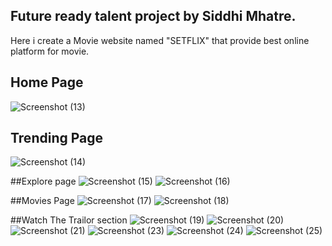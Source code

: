 ## Future ready talent project by Siddhi Mhatre.
Here i create a Movie website named "SETFLIX" that provide best online platform for movie.

## Home Page
![Screenshot (13)](https://user-images.githubusercontent.com/107294626/178961942-ca8c9028-ab6e-41b2-94f4-5ddc24cfa5ac.png)

## Trending Page
![Screenshot (14)](https://user-images.githubusercontent.com/107294626/178962212-eb18ea73-7562-4791-a1e5-a9b60c8a7615.png)

##Explore page
![Screenshot (15)](https://user-images.githubusercontent.com/107294626/178962579-4213b175-ca6c-47e4-8de6-de58c8b8b7db.png)
![Screenshot (16)](https://user-images.githubusercontent.com/107294626/178962531-bf55c424-1442-4554-a8f9-0b2547b6952f.png)

##Movies Page
![Screenshot (17)](https://user-images.githubusercontent.com/107294626/178962682-8f79ee02-e223-4214-83f3-f308ac5b0ba0.png)
![Screenshot (18)](https://user-images.githubusercontent.com/107294626/178962725-bf163529-ee9f-4f14-90c3-551547be95b8.png)

##Watch The Trailor section
![Screenshot (19)](https://user-images.githubusercontent.com/107294626/178962959-72851412-fab8-4e09-8da7-2cbd240d54a6.png)
![Screenshot (20)](https://user-images.githubusercontent.com/107294626/178963007-ae0e4c6a-1bce-413b-b93b-3fb86cae0bf0.png)
![Screenshot (21)](https://user-images.githubusercontent.com/107294626/178963092-203c3261-b561-4a5f-a6d0-1f2eda3cf6ae.png)
![Screenshot (23)](https://user-images.githubusercontent.com/107294626/178963206-b4304774-d1ee-4653-86de-b89748bfa0fd.png)
![Screenshot (24)](https://user-images.githubusercontent.com/107294626/178963247-bb26acda-8036-42e5-a507-6c9f90e986f3.png)
![Screenshot (25)](https://user-images.githubusercontent.com/107294626/178963294-69b65981-5d87-4237-b95b-5af7d560d95a.png)

